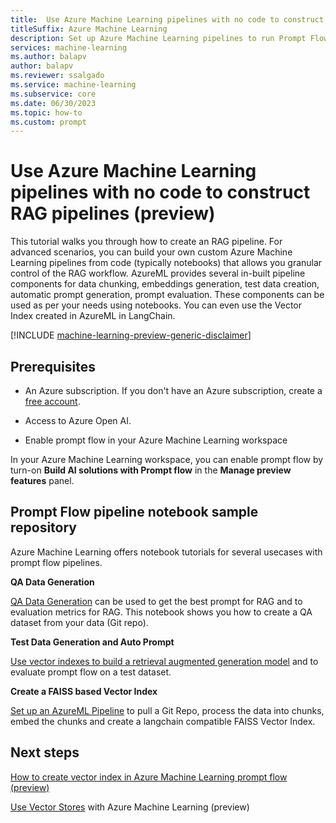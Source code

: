```yaml
---
title:  Use Azure Machine Learning pipelines with no code to construct RAG pipelines (preview)
titleSuffix: Azure Machine Learning
description: Set up Azure Machine Learning pipelines to run Prompt Flow models (preview)
services: machine-learning
ms.author: balapv
author: balapv
ms.reviewer: ssalgado
ms.service: machine-learning
ms.subservice: core
ms.date: 06/30/2023
ms.topic: how-to
ms.custom: prompt
---
```



# Use Azure Machine Learning pipelines with no code to construct RAG pipelines (preview)

This tutorial walks you through how to create an RAG pipeline. For advanced scenarios, you can build your own custom Azure Machine Learning pipelines from code (typically notebooks) that allows you granular control of the RAG workflow. AzureML provides several in-built pipeline components for data chunking, embeddings generation, test data creation, automatic prompt generation, prompt evaluation. These components can be used as per your needs using notebooks. You can even use the Vector Index created in AzureML in LangChain. 

[!INCLUDE [machine-learning-preview-generic-disclaimer](../../includes/machine-learning-preview-generic-disclaimer.md)]


## Prerequisites

* An Azure subscription. If you don't have an Azure subscription, create a [free account](https://azure.microsoft.com/free/).

* Access to Azure Open AI. 

* Enable prompt flow in your Azure Machine Learning workspace

In your Azure Machine Learning workspace, you can enable prompt flow by turn-on **Build AI solutions with Prompt flow** in the **Manage preview features** panel.

## Prompt Flow pipeline notebook sample repository

Azure Machine Learning offers notebook tutorials for several usecases with prompt flow pipelines. 

**QA Data Generation** 

[QA Data Generation](https://github.com/Azure/azureml-insiders/blob/main/previews/retrieval-augmented-generation/examples/notebooks/qa_data_generation.ipynb) can be used to get the best prompt for RAG and to evaluation metrics for RAG. This notebook shows you how to create a QA dataset from your data (Git repo). 


**Test Data Generation and Auto Prompt**
 
[Use vector indexes to build a retrieval augmented generation model](https://github.com/Azure/azureml-insiders/blob/main/previews/retrieval-augmented-generation/examples/notebooks/mlindex_with_testgen_autoprompt.ipynb) and to evaluate prompt flow on a test dataset.

**Create a FAISS based Vector Index**

[Set up an AzureML Pipeline](https://github.com/Azure/azureml-insiders/blob/main/previews/retrieval-augmented-generation/examples/notebooks/faiss/faiss_mlindex_with_langchain.ipynb) to pull a Git Repo, process the data into chunks, embed the chunks and create a langchain compatible FAISS Vector Index. 

## Next steps

[How to create vector index in Azure Machine Learning prompt flow (preview)](how-to-create-vector-index.md)

[Use Vector Stores](concept-vector-stores.md) with Azure Machine Learning (preview)